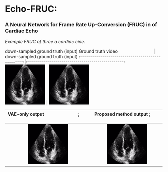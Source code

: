 # Echo-FRUC:
### A Neural Network for Frame Rate Up-Conversion (FRUC) in of Cardiac Echo

*Example FRUC of three a cardiac cine.*

down-sampled ground truth (input)
Ground truth video &nbsp; &nbsp; &nbsp; &nbsp; &nbsp; &nbsp; &nbsp; &nbsp; &nbsp; &nbsp; &nbsp; &nbsp; &nbsp; &nbsp;                 |  down-sampled ground truth (input)
:-------------------------------------------------:|:------------------------------------------------:
![](ground_truth_video.gif)                        |  ![](down-sampled_ground-truth.gif)


VAE-only output &nbsp; &nbsp; &nbsp; &nbsp; &nbsp; &nbsp; &nbsp; &nbsp; &nbsp; &nbsp; &nbsp; &nbsp; &nbsp; &nbsp; ; &nbsp; &nbsp; &nbsp; &nbsp; &nbsp;                                   |  Proposed method  output ; &nbsp; &nbsp; &nbsp; &nbsp; &nbsp;
:-------------------------------------------------:|:------------------------------------------------:
![](vae_only_output.gif)                        |  ![](proposed_method_output.gif)
